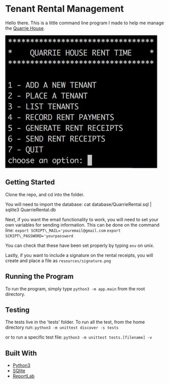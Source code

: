 # Tenant Rental Management

Hello there. This is a little command line program I made to help me manage the [Quarrie House](https://youriguide.com/9b882_54_grand_ave_n_cambridge_on/).

![Example of the Command Line Program](./images/command-line-screen-shot.png)

## Getting Started

Clone the repo, and cd into the folder.

You will need to import the database:
cat database/QuarrieRental.sql | sqlite3 QuarrieRental.db

Next, if you want the email functionality to work, you will need to set your own variables for sending information. This can be done on the command line:
`export SCRIPT\_MAIL='youremail@gmail.com`
`export SCRIPT\_PASSWORD='yourpassword`

You can check that these have been set properly by typing `env` on unix.

Lastly, if you want to include a signature on the rental receipts, you will create and place a file as `resources/signature.png`

## Running the Program

To run the program, simply type `python3 -m app.main` from the root directory.

## Testing

The tests live in the 'tests' folder. To run all the test, from the home directory run:
`python3 -m unittest discover -s tests`

or to run a specific test file:
`python3 -m unittest tests.[filename] -v`

## Built With

* [Python3](https://www.python.org/downloads/)
* [SQlite](https://www.sqlite.org/index.html)
* [ReportLab](https://www.reportlab.com/docs/reportlab-userguide.pdf)
